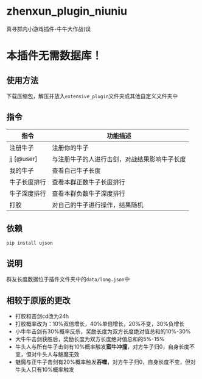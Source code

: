 # zhenxun_plugin_niuniu
真寻群内小游戏插件-牛牛大作战(误

# 本插件无需数据库！

## 使用方法
下载压缩包，解压并放入`extensive_plugin`文件夹或其他自定义文件夹中

## 指令
|指令|功能描述|
|---|---|
|注册牛子|注册你的牛子|
|jj [@user]|与注册牛子的人进行击剑，对战结果影响牛子长度|
|我的牛子|查看自己牛子长度|
|牛子长度排行|查看本群正数牛子长度排行|
|牛子深度排行|查看本群负数牛子深度排行|
|打胶|对自己的牛子进行操作，结果随机|

## 依赖
```powershell
pip install ujson
```

## 说明
群友长度数据位于插件文件夹中的`data/long.json`中


## 相较于原版的更改
- 打胶和击剑cd改为24h
- 打胶概率改为：10%双倍增长，40%单倍增长，20%不变，30%负增长
- 小牛牛击剑有30%概率反杀，奖励长度为双方长度绝对值总和的10%-30%
- 大牛牛击剑获胜后，奖励长度为双方长度绝对值总和的5%-15%
- 牛头人与所有牛子击剑有10%概率触发**蛮牛冲撞**，对方牛子归0，自身长度不变，但对牛头人与魅魔无效
- 魅魔与正牛子击剑有20%概率触发**吞噬**，对方牛子归0，自身长度不变，但对牛头人只有10%概率触发
